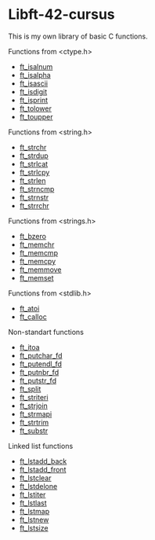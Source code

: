 # Libft-42-cursus
This is my own library of basic C functions.

Functions from <ctype.h>

- [ft_isalnum](https://github.com/Anastasiia-Ni/Libft-42-cursus/blob/main/ft_isalnum.c)
- [ft_isalpha](https://github.com/Anastasiia-Ni/Libft-42-cursus/blob/main/ft_isalpha.c)
- [ft_isascii](https://github.com/Anastasiia-Ni/Libft-42-cursus/blob/main/ft_isascii.c)
- [ft_isdigit](https://github.com/Anastasiia-Ni/Libft-42-cursus/blob/main/ft_isdigit.c)
- [ft_isprint](https://github.com/Anastasiia-Ni/Libft-42-cursus/blob/main/ft_isprint.c)
- [ft_tolower](https://github.com/Anastasiia-Ni/Libft-42-cursus/blob/main/ft_tolower.c)
- [ft_toupper](https://github.com/Anastasiia-Ni/Libft-42-cursus/blob/main/ft_toupper.c)

Functions from <string.h>

- [ft_strchr](https://github.com/Anastasiia-Ni/Libft-42-cursus/blob/main/ft_strchr.c)
- [ft_strdup](https://github.com/Anastasiia-Ni/Libft-42-cursus/blob/main/ft_strdup.c)
- [ft_strlcat](https://github.com/Anastasiia-Ni/Libft-42-cursus/blob/main/ft_strlcat.c)
- [ft_strlcpy](https://github.com/Anastasiia-Ni/Libft-42-cursus/blob/main/ft_strlcpy.c)
- [ft_strlen](https://github.com/Anastasiia-Ni/Libft-42-cursus/blob/main/ft_strlen.c)
- [ft_strncmp](https://github.com/Anastasiia-Ni/Libft-42-cursus/blob/main/ft_strncmp.c)
- [ft_strnstr](https://github.com/Anastasiia-Ni/Libft-42-cursus/blob/main/ft_strnstr.c)
- [ft_strrchr](https://github.com/Anastasiia-Ni/Libft-42-cursus/blob/main/ft_strrchr.c)

Functions from <strings.h>

- [ft_bzero](https://github.com/Anastasiia-Ni/Libft-42-cursus/blob/main/ft_bzero.c)
- [ft_memchr](https://github.com/Anastasiia-Ni/Libft-42-cursus/blob/main/ft_memchr.c)
- [ft_memcmp](https://github.com/Anastasiia-Ni/Libft-42-cursus/blob/main/ft_memcmp.c)
- [ft_memcpy](https://github.com/Anastasiia-Ni/Libft-42-cursus/blob/main/ft_memcpy.c)
- [ft_memmove](https://github.com/Anastasiia-Ni/Libft-42-cursus/blob/main/ft_memmove.c)
- [ft_memset](https://github.com/Anastasiia-Ni/Libft-42-cursus/blob/main/ft_memset.c)

Functions from <stdlib.h>

- [ft_atoi](https://github.com/Anastasiia-Ni/Libft-42-cursus/blob/main/ft_atoi.c)
- [ft_calloc](https://github.com/Anastasiia-Ni/Libft-42-cursus/blob/main/ft_calloc.c)

Non-standart functions

- [ft_itoa](https://github.com/Anastasiia-Ni/Libft-42-cursus/blob/main/ft_itoa.c)
- [ft_putchar_fd](https://github.com/Anastasiia-Ni/Libft-42-cursus/blob/main/ft_putchar_fd.c)
- [ft_putendl_fd](https://github.com/Anastasiia-Ni/Libft-42-cursus/blob/main/ft_putendl_fd.c)
- [ft_putnbr_fd](https://github.com/Anastasiia-Ni/Libft-42-cursus/blob/main/ft_putnbr_fd.c)
- [ft_putstr_fd](https://github.com/Anastasiia-Ni/Libft-42-cursus/blob/main/ft_putstr_fd.c)
- [ft_split](https://github.com/Anastasiia-Ni/Libft-42-cursus/blob/main/ft_split.c)
- [ft_striteri](https://github.com/Anastasiia-Ni/Libft-42-cursus/blob/main/ft_striteri.c)
- [ft_strjoin](https://github.com/Anastasiia-Ni/Libft-42-cursus/blob/main/ft_strjoin.c)
- [ft_strmapi](https://github.com/Anastasiia-Ni/Libft-42-cursus/blob/main/ft_strmapi.c)
- [ft_strtrim](https://github.com/Anastasiia-Ni/Libft-42-cursus/blob/main/ft_strtrim.c)
- [ft_substr](https://github.com/Anastasiia-Ni/Libft-42-cursus/blob/main/ft_substr.c)

Linked list functions

- [ft_lstadd_back](https://github.com/Anastasiia-Ni/Libft-42-cursus/blob/main/ft_lstadd_back.c)
- [ft_lstadd_front](https://github.com/Anastasiia-Ni/Libft-42-cursus/blob/main/ft_lstadd_front.c)
- [ft_lstclear](https://github.com/Anastasiia-Ni/Libft-42-cursus/blob/main/ft_lstclear.c)
- [ft_lstdelone](https://github.com/Anastasiia-Ni/Libft-42-cursus/blob/main/ft_lstdelone.c)
- [ft_lstiter](https://github.com/Anastasiia-Ni/Libft-42-cursus/blob/main/ft_lstiter.c)
- [ft_lstlast](https://github.com/Anastasiia-Ni/Libft-42-cursus/blob/main/ft_lstlast.c)
- [ft_lstmap](https://github.com/Anastasiia-Ni/Libft-42-cursus/blob/main/ft_lstmap.c)
- [ft_lstnew](https://github.com/Anastasiia-Ni/Libft-42-cursus/blob/main/ft_lstnew.c)
- [ft_lstsize](https://github.com/Anastasiia-Ni/Libft-42-cursus/blob/main/ft_lstsize.c)
